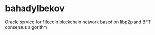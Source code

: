 # bahadylbekov
Oracle service for Filecoin blockchain network based on libp2p and BFT consensus algorithm
